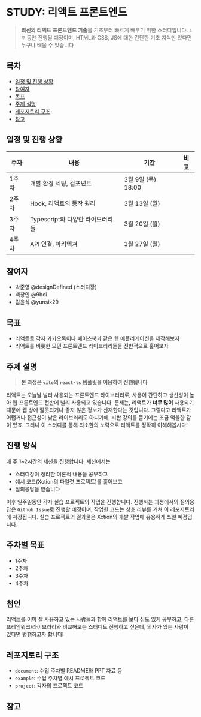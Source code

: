 # STUDY: 리액트 프론트엔드
> **최신의 리액트 프론트엔드 기술**을 기초부터 빠르게 배우기 위한 스터디입니다. `4주` 동안 진행될 예정이며, HTML과 CSS, JS에 대한 간단한 기초 지식만 있다면 누구나 배울 수 있습니다


## 목차 
- [일정 및 진행 상황](#일정-및-진행-상황)
- [참여자](#참여자)
- [목표](#목표)
- [주제 설명](#주제-설명)
- [레포지토리 구조](#레포지토리-구조)
- [참고](#참고)



## 일정 및 진행 상황
| 주차 | 내용 | 기간 | 비고 |
| ---- | ----- | ----- | ----- |
| 1주차 | 개발 환경 세팅, 컴포넌트 | 3월 9일 (목) 18:00 |  |
| 2주차 | Hook, 리액트의 동작 원리 | 3월 13일 (월) | |
| 3주차 | Typescript와 다양한 라이브러리들 | 3월 20일 (월) | |
| 4주차 | API 연결, 아키텍쳐 | 3월 27일 (월) | |

## 참여자
- 박준영 @designDefined (스터디장)
- 백창인 @9bci
- 김윤식 @yunsik29

## 목표
- 리액트로 각자 카카오톡이나 페이스북과 같은 웹 애플리케이션을 제작해보자
- 리액트를 비롯한 모던 프론트엔드 라이브러리들을 전반적으로 훑어보자

## 주제 설명
> **본 과정은 `vite`의 `react-ts` 템플릿을 이용하여 진행됩니다**

리액트는 오늘날 널리 사용되는 프론트엔드 라이브러리로, 사용이 간단하고 생산성이 높아 웹 프론트엔드 전반에 널리 사용되고 있습니다. 문제는, 리액트가 **너무 많이** 사용되기 때문에 웹 상에 잘못되거나 좋지 않은 정보가 산재한다는 것입니다. 그렇다고 리액트가 어렵거나 접근성이 낮은 라이브러리도 아니기에, 비싼 강의를 듣기에는 조금 억울한 감이 있죠. 그러니 이 스터디를 통해 최소한의 노력으로 리액트를 정확히 이해해봅시다!

## 진행 방식
매 주 1~2시간의 세션을 진행합니다. 세션에서는
- 스터디장이 정리한 이론적 내용을 공부하고
- 예시 코드(Xction의 파일럿 프로젝트)를 훑어보고
- 질의응답을 받습니다

이후 일주일동안 각자 실습 프로젝트의 작업을 진행합니다. 진행하는 과정에서의 질의응답은 `Github Issue`로 진행할 예정이며, 작업한 코드는 상호 리뷰를 거쳐 이 레포지토리에 저장됩니다. 실습 프로젝트의 결과물은 Xction의 개발 작업에 유용하게 쓰일 예정입니다.

## 주차별 목표
- 1주차
- 2주차
- 3주차
- 4주차

## 첨언
리액트를 이미 잘 사용하고 있는 사람들과 함께 리액트를 보다 심도 있게 공부하고, 다른 프레임워크/라이브러리와 비교해보는 스터디도 진행하고 싶은데, 의사가 있는 사람이 있다면 병행하고자 합니다!

## 레포지토리 구조
- `document`: 수업 주차별 README와 PPT 자료 등
- `example`: 수업 주차별 예시 프로젝트 코드
- `project`: 각자의 프로젝트 코드

## 참고
